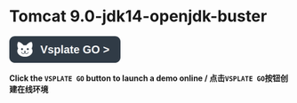 # Tomcat 9.0-jdk14-openjdk-buster

<a href="https://www.vsplate.com/?docker-compose=https://github.com/vsplate/dcenvs/tomcat/9.0-jdk14-openjdk-buster"><img alt="VSPLATE GO" src="https://raw.githubusercontent.com/vsplate/images/master/vsgo_btn.png" width="200px"></a>

**Click the `VSPLATE GO` button to launch a demo online / 点击`VSPLATE GO`按钮创建在线环境**